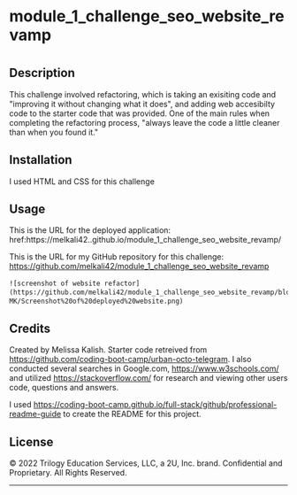 # module_1_challenge_seo_website_revamp
# <Horiseon Website code refactor>

## Description

This challenge involved refactoring, which is taking an exisiting code and "improving it without changing what it does", and adding web accesibilty code to the starter code that was provided. One of the main rules when completing the refactoring process, "always leave the code a little cleaner than when you found it."

## Installation

I used HTML and CSS for this challenge

## Usage


This is the URL for the deployed application: href:https://melkali42..github.io/module_1_challenge_seo_website_revamp/

This is the URL for my GitHub repository for this challenge: https://github.com/melkali42/module_1_challenge_seo_website_revamp


    ![screenshot of website refactor](https://github.com/melkali42/module_1_challenge_seo_website_revamp/blob/main/Images-MK/Screenshot%20of%20deployed%20website.png)


## Credits

Created by Melissa Kalish. Starter code retreived from https://github.com/coding-boot-camp/urban-octo-telegram. I also conducted several searches in Google.com, https://www.w3schools.com/ and utilized https://stackoverflow.com/ for research and viewing other users code, questions and answers. 

I used https://coding-boot-camp.github.io/full-stack/github/professional-readme-guide to create the README for this project. 

## License

© 2022 Trilogy Education Services, LLC, a 2U, Inc. brand. Confidential and Proprietary. All Rights Reserved.

---
